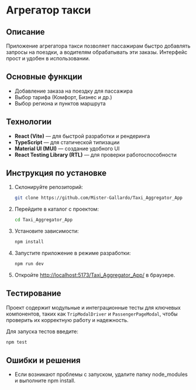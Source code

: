 # Агрегатор такси

## Описание

Приложение агрегатора такси позволяет пассажирам быстро добавлять запросы на поездки, а водителям обрабатывать эти заказы. Интерфейс прост и удобен в использовании.

## Основные функции

- Добавление заказа на поездку для пассажира
- Выбор тарифа (Комфорт, Бизнес и др.)
- Выбор региона и пунктов маршрута

## Технологии

- **React (Vite)** — для быстрой разработки и рендеринга
- **TypeScript** — для статической типизации
- **Material UI (MUI)** — создание удобного UI
- **React Testing Library (RTL)** — для проверки работоспособности

## Инструкция по установке

1. Склонируйте репозиторий:

   ```bash
   git clone https://github.com/Mister-Gallardo/Taxi_Aggregator_App
   ```

2. Перейдите в каталог с проектом:

   ```bash
   cd Taxi_Aggregator_App
   ```

3. Установите зависимости:

   ```bash
   npm install
   ```

4. Запустите приложение в режиме разработки:

   ```bash
   npm run dev
   ```

5. Откройте [http://localhost:5173/Taxi_Aggregator_App/](http://localhost:5173/Taxi_Aggregator_App/) в браузере.

## Тестирование

Проект содержит модульные и интеграционные тесты для ключевых компонентов, таких как `TripModalDriver` и `PassengerPageModal`, чтобы проверить их корректную работу и надежность.

Для запуска тестов введите:

```bash
npm test
```

## Ошибки и решения

- Если возникают проблемы с запуском, удалите папку node_modules и выполните npm install.
